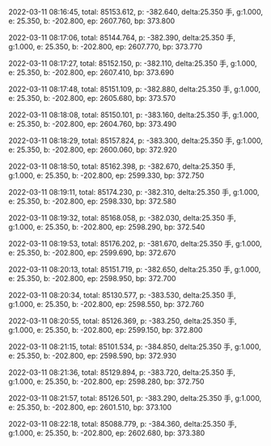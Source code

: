 2022-03-11 08:16:45, total: 85153.612, p: -382.640, delta:25.350 手, g:1.000, e: 25.350, b: -202.800, ep: 2607.760, bp: 373.800

2022-03-11 08:17:06, total: 85144.764, p: -382.390, delta:25.350 手, g:1.000, e: 25.350, b: -202.800, ep: 2607.770, bp: 373.770

2022-03-11 08:17:27, total: 85152.150, p: -382.110, delta:25.350 手, g:1.000, e: 25.350, b: -202.800, ep: 2607.410, bp: 373.690

2022-03-11 08:17:48, total: 85151.109, p: -382.880, delta:25.350 手, g:1.000, e: 25.350, b: -202.800, ep: 2605.680, bp: 373.570

2022-03-11 08:18:08, total: 85150.101, p: -383.160, delta:25.350 手, g:1.000, e: 25.350, b: -202.800, ep: 2604.760, bp: 373.490

2022-03-11 08:18:29, total: 85157.824, p: -383.300, delta:25.350 手, g:1.000, e: 25.350, b: -202.800, ep: 2600.060, bp: 372.920

2022-03-11 08:18:50, total: 85162.398, p: -382.670, delta:25.350 手, g:1.000, e: 25.350, b: -202.800, ep: 2599.330, bp: 372.750

2022-03-11 08:19:11, total: 85174.230, p: -382.310, delta:25.350 手, g:1.000, e: 25.350, b: -202.800, ep: 2598.330, bp: 372.580

2022-03-11 08:19:32, total: 85168.058, p: -382.030, delta:25.350 手, g:1.000, e: 25.350, b: -202.800, ep: 2598.290, bp: 372.540

2022-03-11 08:19:53, total: 85176.202, p: -381.670, delta:25.350 手, g:1.000, e: 25.350, b: -202.800, ep: 2599.690, bp: 372.670

2022-03-11 08:20:13, total: 85151.719, p: -382.650, delta:25.350 手, g:1.000, e: 25.350, b: -202.800, ep: 2598.950, bp: 372.700

2022-03-11 08:20:34, total: 85130.577, p: -383.530, delta:25.350 手, g:1.000, e: 25.350, b: -202.800, ep: 2598.550, bp: 372.760

2022-03-11 08:20:55, total: 85126.369, p: -383.250, delta:25.350 手, g:1.000, e: 25.350, b: -202.800, ep: 2599.150, bp: 372.800

2022-03-11 08:21:15, total: 85101.534, p: -384.850, delta:25.350 手, g:1.000, e: 25.350, b: -202.800, ep: 2598.590, bp: 372.930

2022-03-11 08:21:36, total: 85129.894, p: -383.720, delta:25.350 手, g:1.000, e: 25.350, b: -202.800, ep: 2598.280, bp: 372.750

2022-03-11 08:21:57, total: 85126.501, p: -383.290, delta:25.350 手, g:1.000, e: 25.350, b: -202.800, ep: 2601.510, bp: 373.100

2022-03-11 08:22:18, total: 85088.779, p: -384.360, delta:25.350 手, g:1.000, e: 25.350, b: -202.800, ep: 2602.680, bp: 373.380